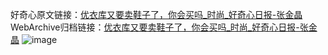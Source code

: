 好奇心原文链接：[优衣库又要卖鞋子了，你会买吗_时尚_好奇心日报-张金晶](https://www.qdaily.com/articles/8877.html)
WebArchive归档链接：[优衣库又要卖鞋子了，你会买吗_时尚_好奇心日报-张金晶](http://web.archive.org/web/20190623153609/https://www.qdaily.com/articles/8877.html)
![image](http://ww3.sinaimg.cn/large/007d5XDpgy1g3vdzlva4pj30u03rex3a)